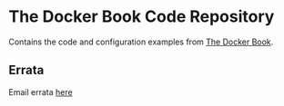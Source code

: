 # The Docker Book Code Repository

Contains the code and configuration examples from [The Docker
Book](http://www.dockerbook.com).

## Errata

Email errata [here](mailto:james+dockererrata@lovedthanlost.net)

